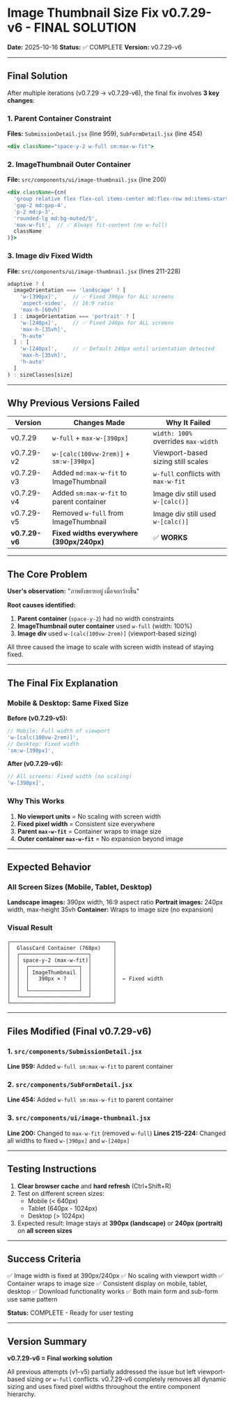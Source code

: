 # Image Thumbnail Size Fix v0.7.29-v6 - FINAL SOLUTION

**Date:** 2025-10-16
**Status:** ✅ COMPLETE
**Version:** v0.7.29-v6

---

## Final Solution

After multiple iterations (v0.7.29 → v0.7.29-v6), the final fix involves **3 key changes**:

### 1. Parent Container Constraint
**Files:** `SubmissionDetail.jsx` (line 959), `SubFormDetail.jsx` (line 454)

```jsx
<div className="space-y-2 w-full sm:max-w-fit">
```

### 2. ImageThumbnail Outer Container
**File:** `src/components/ui/image-thumbnail.jsx` (line 200)

```jsx
<div className={cn(
  'group relative flex flex-col items-center md:flex-row md:items-start',
  'gap-2 md:gap-4',
  'p-2 md:p-3',
  'rounded-lg md:bg-muted/5',
  'max-w-fit',  // ✅ Always fit-content (no w-full)
  className
)}>
```

### 3. Image div Fixed Width
**File:** `src/components/ui/image-thumbnail.jsx` (lines 211-228)

```jsx
adaptive ? (
  imageOrientation === 'landscape' ? [
    'w-[390px]',     // ✅ Fixed 390px for ALL screens
    'aspect-video',  // 16:9 ratio
    'max-h-[60vh]'
  ] : imageOrientation === 'portrait' ? [
    'w-[240px]',     // ✅ Fixed 240px for ALL screens
    'max-h-[35vh]',
    'h-auto'
  ] : [
    'w-[240px]',     // ✅ Default 240px until orientation detected
    'max-h-[35vh]',
    'h-auto'
  ]
) : sizeClasses[size]
```

---

## Why Previous Versions Failed

| Version | Changes Made | Why It Failed |
|---------|-------------|---------------|
| v0.7.29 | `w-full` + `max-w-[390px]` | `width: 100%` overrides `max-width` |
| v0.7.29-v2 | `w-[calc(100vw-2rem)]` + `sm:w-[390px]` | Viewport-based sizing still scales |
| v0.7.29-v3 | Added `md:max-w-fit` to ImageThumbnail | `w-full` conflicts with `max-w-fit` |
| v0.7.29-v4 | Added `sm:max-w-fit` to parent container | Image div still used `w-[calc()]` |
| v0.7.29-v5 | Removed `w-full` from ImageThumbnail | Image div still used `w-[calc()]` |
| **v0.7.29-v6** | **Fixed widths everywhere (390px/240px)** | ✅ **WORKS** |

---

## The Core Problem

**User's observation:** "ภาพยังขยายอยู่ เมื่อจอกว้างขึ้น"

**Root causes identified:**

1. **Parent container** (`space-y-2`) had no width constraints
2. **ImageThumbnail outer container** used `w-full` (width: 100%)
3. **Image div** used `w-[calc(100vw-2rem)]` (viewport-based sizing)

All three caused the image to scale with screen width instead of staying fixed.

---

## The Final Fix Explanation

### Mobile & Desktop: Same Fixed Size

**Before (v0.7.29-v5):**
```jsx
// Mobile: Full width of viewport
'w-[calc(100vw-2rem)]',
// Desktop: Fixed width
'sm:w-[390px]',
```

**After (v0.7.29-v6):**
```jsx
// All screens: Fixed width (no scaling)
'w-[390px]',
```

### Why This Works

1. **No viewport units** = No scaling with screen width
2. **Fixed pixel width** = Consistent size everywhere
3. **Parent `max-w-fit`** = Container wraps to image size
4. **Outer container `max-w-fit`** = No expansion beyond image

---

## Expected Behavior

### All Screen Sizes (Mobile, Tablet, Desktop)

**Landscape images:** 390px width, 16:9 aspect ratio
**Portrait images:** 240px width, max-height 35vh
**Container:** Wraps to image size (no expansion)

### Visual Result

```
┌─────────────────────────────────┐
│  GlassCard Container (768px)    │
│  ┌──────────────────────┐       │
│  │ space-y-2 (max-w-fit)│       │
│  │  ┌────────────────┐  │       │
│  │  │ ImageThumbnail │  │       │
│  │  │   390px × ?    │  │       │  ← Fixed width
│  │  │                │  │       │
│  │  └────────────────┘  │       │
│  └──────────────────────┘       │
└─────────────────────────────────┘
```

---

## Files Modified (Final v0.7.29-v6)

### 1. `src/components/SubmissionDetail.jsx`
**Line 959:** Added `w-full sm:max-w-fit` to parent container

### 2. `src/components/SubFormDetail.jsx`
**Line 454:** Added `w-full sm:max-w-fit` to parent container

### 3. `src/components/ui/image-thumbnail.jsx`
**Line 200:** Changed to `max-w-fit` (removed `w-full`)
**Lines 215-224:** Changed all widths to fixed `w-[390px]` and `w-[240px]`

---

## Testing Instructions

1. **Clear browser cache** and **hard refresh** (Ctrl+Shift+R)
2. Test on different screen sizes:
   - Mobile (< 640px)
   - Tablet (640px - 1024px)
   - Desktop (> 1024px)
3. Expected result: Image stays at **390px (landscape)** or **240px (portrait)** on **all screen sizes**

---

## Success Criteria

✅ Image width is fixed at 390px/240px
✅ No scaling with viewport width
✅ Container wraps to image size
✅ Consistent display on mobile, tablet, desktop
✅ Download functionality works
✅ Both main form and sub-form use same pattern

**Status:** COMPLETE - Ready for user testing

---

## Version Summary

**v0.7.29-v6 = Final working solution**

All previous attempts (v1-v5) partially addressed the issue but left viewport-based sizing or `w-full` conflicts. v0.7.29-v6 completely removes all dynamic sizing and uses fixed pixel widths throughout the entire component hierarchy.
